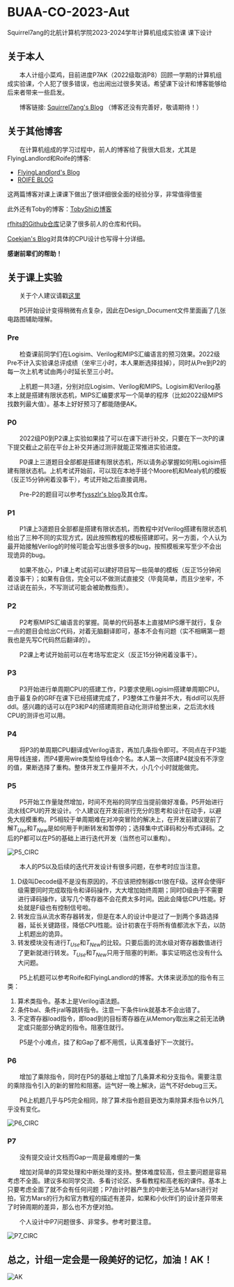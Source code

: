 # BUAA-CO-2023-Aut

Squirrel7ang的北航计算机学院2023-2024学年计算机组成实验课 课下设计

## 关于本人

&ensp;&ensp;&ensp;&ensp;本人计组小菜鸡，目前进度P7AK（2022级取消P8）回顾一学期的计算机组成实验课，个人犯了很多错误，也出闹出过很多笑话。希望课下设计和博客能够给后来者带来一些启发。

&ensp;&ensp;&ensp;&ensp;博客链接: [Squirrel7ang's Blog](https://squirrel7ang.github.io) （博客还没有完善好，敬请期待！）

## 关于其他博客

&ensp;&ensp;&ensp;&ensp;在计算机组成的学习过程中，前人的博客给了我很大启发，尤其是FlyingLandlord和Roife的博客:
* [FlyingLandlord's Blog](https://flyinglandlord.github.io/)
* [ROIFE BLOG](https://roife.github.io/)

这两篇博客对课上课课下做出了很详细很全面的经验分享，非常值得借鉴

此外还有Toby的博客：[TobyShiの博客](https://toby-shi-cloud.github.io/)

[rfhits的Github仓库](https://github.com/rfhits/Computer-Organization-BUAA-2020)记录了很多前人的仓库和代码。

[Coekjan's Blog](https://coekjan.github.io/)对具体的CPU设计也写得十分详细。

**感谢前辈们的帮助！**

## 关于课上实验

&ensp;&ensp;&ensp;&ensp;关于个人建议请戳[这里](https://squirrel7ang.github.io/categories/CO)

&ensp;&ensp;&ensp;&ensp;P5开始设计变得稍微有点复杂，因此在Design_Document文件里面画了几张电路图辅助理解。

### Pre

&ensp;&ensp;&ensp;&ensp;检查课前同学们在Logisim、Verilog和MIPS汇编语言的预习效果。2022级Pre不计入实验课总评成绩（坐牢三小时，本人果断选择挂掉），同时从Pre到P2的每一次上机考试由两小时延长至三小时。

&ensp;&ensp;&ensp;&ensp;上机题一共3道，分别对应Logisim、Verilog和MIPS。Logisim和Verilog基本上就是搭建有限状态机，MIPS汇编要求写一个简单的程序（比如2022级MIPS找数列最大值）。基本上好好预习了都能随便AK。

### P0

&ensp;&ensp;&ensp;&ensp;2022级P0到P2课上实验如果挂了可以在课下进行补交，只要在下一次P的课下提交截止之前在平台上补交并通过测评就能正常推进实验进度。

&ensp;&ensp;&ensp;&ensp;P0课上三道题目全部都是搭建有限状态机，所以请务必掌握如何用Logisim搭建有限状态机。上机考试开始前，可以现在本地手搓个Moore机和Mealy机的模板（反正15分钟闲着没事干），考试开始之后直接调用。

&ensp;&ensp;&ensp;&ensp;Pre-P2的题目可以参考[fysszlr's blog](https://www.fysszlr.top/categories/%E7%BB%8F%E9%AA%8C/)及其仓库。

### P1

&ensp;&ensp;&ensp;&ensp;P1课上3道题目全部都是搭建有限状态机，而教程中对Verilog搭建有限状态机给出了三种不同的实现方式，因此按照教程的模板搭建即可。另一方面，个人认为最开始接触Verilog的时候可能会写出很多很多的bug，按照模板来写至少不会出现诡异的bug。

&ensp;&ensp;&ensp;&ensp;如果不放心，P1课上考试前可以建好项目写一些简单的模板（反正15分钟闲着没事干）；如果有自信，完全可以不做测试直接交（毕竟简单，而且少坐牢，不过话说在前头，不写测试可能会被助教指责）。

### P2

&ensp;&ensp;&ensp;&ensp;P2考察MIPS汇编语言的掌握。简单的代码基本上直接MIPS爆干就行，复杂一点的题目会给出C代码，对着无脑翻译即可，基本不会有问题（实不相瞒第一题我也是先写C代码然后翻译的）。

&ensp;&ensp;&ensp;&ensp;P2课上考试开始前可以在考场写宏定义（反正15分钟闲着没事干）。

### P3

&ensp;&ensp;&ensp;&ensp;P3开始进行单周期CPU的搭建工作，P3要求使用Logisim搭建单周期CPU。由于最复杂的GRF在课下已经搭建完成了，P3整体工作量并不大，有ddl可以先肝ddl。感兴趣的话可以在P3和P4的搭建周把自动化测评给整出来，之后流水线CPU的测评也可以用。

### P4

&ensp;&ensp;&ensp;&ensp;将P3的单周期CPU翻译成Verilog语言，再加几条指令即可。不同点在于P3能用导线连接，而P4要用wire类型给导线命个名。本人第一次搭建P4就没有不浮空的值，果断选择了重构。整体开发工作量并不大，小几个小时就能做完。

### P5

&ensp;&ensp;&ensp;&ensp;P5开始工作量陡然增加，时间不充裕的同学应当提前做好准备。P5开始进行流水线CPU的开发设计。个人建议在开发前进行充分的思考和设计在动手，以避免大规模重构。P5相较于单周期难在对冲突冒险的解决上，在开发前建议提前了解$T_{Use}$和$T_{New}$是如何用于判断转发和暂停的；选择集中式译码和分布式译码。之后的P都可以在P5的基础上进行迭代开发（当然也可以重构）。

![P5_CIRC](P5/Design_Document/CIRC.png)

&ensp;&ensp;&ensp;&ensp;本人的P5以及后续的迭代开发设计有很多问题，在参考时应当注意。
1. D级叫Decode级不是没有原因的，不应该把控制器ctrl放在F级。这样会使得F级需要同时完成取指令和译码操作，大大增加始终周期；同时D级由于不需要进行译码操作，读写几个寄存器不会花费太多时间。因此会降低CPU性能。好处就是F级也有控制信号啦。
2. 转发应当从流水寄存器转发，但是在本人的设计中是过了一到两个多路选择器，延长关键路径，降低CPU性能。设计初衷在于将所有值都流水下去，以防上机题出的诡异。
3. 转发模块没有进行$T_{Use}$和$T_{New}$的比较。只要后面的流水级对寄存器数值进行了更新就进行转发。$T_{Use}$和$T_{New}$只用于阻塞的判断。事实证明这也没有什么大问题。

&ensp;&ensp;&ensp;&ensp;P5上机题可以参考Roife和FlyingLandlord的博客。大体来说添加的指令有三类：
1. 算术类指令。基本上是Verilog语法题。
2. 条件bal、条件jral等跳转指令。注意一下条件link就基本不会出错了。
3. 不定寄存器load指令，即load到的目标寄存器在从Memory取出来之前无法确定或只能部分确定的指令。阻塞住就行。

&ensp;&ensp;&ensp;&ensp;P5是个小难点，挂了和Gap了都不用慌，认真准备好下一次就行。

### P6

&ensp;&ensp;&ensp;&ensp;增加了乘除指令，同时在P5的基础上增加了几条算术和分支指令。需要注意的乘除指令引入的新的冒险和阻塞。运气好一晚上解决，运气不好debug三天。

&ensp;&ensp;&ensp;&ensp;P6上机题几乎与P5完全相同，除了算术指令题目更改为乘除算术指令以外几乎没有变化。

![P6_CIRC](P6_v2/Design_Document/CIRC.png)

### P7

&ensp;&ensp;&ensp;&ensp;没有提交设计文档而Gap一周是最难绷的一集

&ensp;&ensp;&ensp;&ensp;增加对简单的异常处理和中断处理的支持。整体难度较高，但主要问题是容易考虑不全面。建议多和同学交流、多看讨论区、多看教程和高老板的课件。基本上只要考虑全面了就不会有任何问题；P7由计时器产生的中断无法与Mars进行对拍，官方Mars的行为和官方教程的描述有差异，如果和小伙伴们的设计差异带来了时钟周期的差异，那么也不方便对拍。

&ensp;&ensp;&ensp;&ensp;个人设计中P7问题很多、非常多。参考时要注意。

![P7_CIRC](P7_v2/Design_Document/CIRC.png)

## 总之，计组一定会是一段美好的记忆，加油！AK！
![AK](img/AK.png)